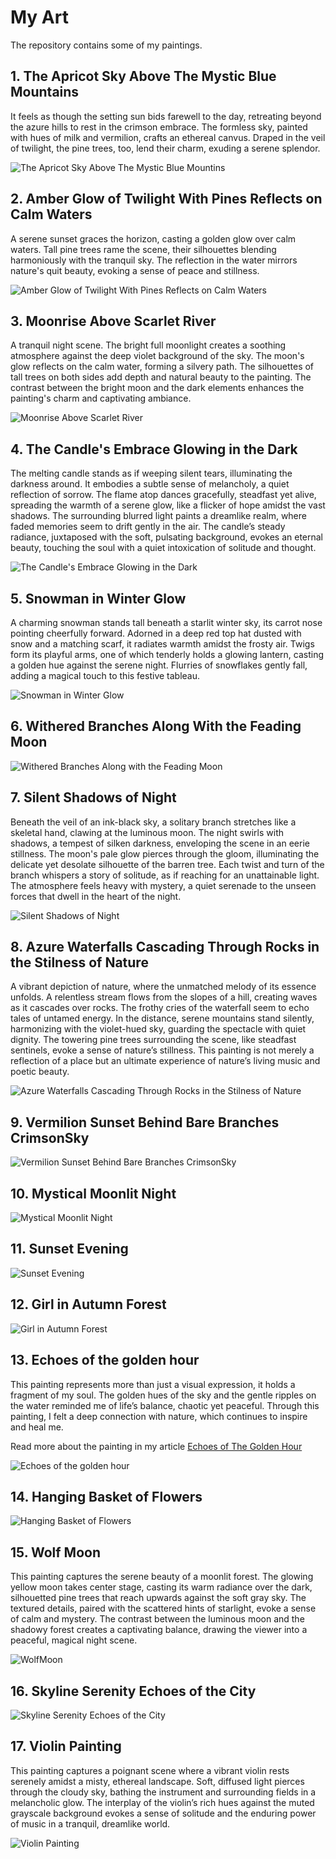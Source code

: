 # My Art
The repository contains some of my paintings.

## 1. The Apricot Sky Above The Mystic Blue Mountains

It feels as though the setting sun bids farewell to the day, retreating beyond the azure hills to rest in the crimson embrace. The formless sky, painted with hues of milk and vermilion, crafts an ethereal canvus. Draped in the veil of twilight, the pine trees, too, lend their charm, exuding a serene splendor.

![The Apricot Sky Above The Mystic Blue Mountins](./Apricot-Shade-of-the-Sky.jpg)

## 2. Amber Glow of Twilight With Pines Reflects on Calm Waters

A serene sunset graces the horizon, casting a golden glow over calm waters. Tall pine trees rame the scene, their silhouettes blending harmoniously with the tranquil sky. The reflection in the water mirrors nature's quit beauty, evoking a sense of peace and stillness.

![Amber Glow of Twilight With Pines Reflects on Calm Waters](./Amber-Glow-of-Twilight-With-Pines-Reflects-on-Calm-Waters.jpg)

## 3. Moonrise Above Scarlet River

A tranquil night scene. The bright full moonlight creates a soothing atmosphere against the deep violet background of the sky. The moon's glow reflects on the calm water, forming a silvery path. The silhouettes of tall trees on both sides add depth and natural beauty to the painting. The contrast between the bright moon and the dark elements enhances the painting's charm and captivating ambiance.

![Moonrise Above Scarlet River](./Moonrise-Above-Scarlet-River.jpg)

## 4. The Candle's Embrace Glowing in the Dark

The melting candle stands as if weeping silent tears, illuminating the darkness around. It embodies a subtle sense of melancholy, a quiet reflection of sorrow. The flame atop dances gracefully, steadfast yet alive, spreading the warmth of a serene glow, like a flicker of hope amidst the vast shadows. The surrounding blurred light paints a dreamlike realm, where faded memories seem to drift gently in the air. The candle’s steady radiance, juxtaposed with the soft, pulsating background, evokes an eternal beauty, touching the soul with a quiet intoxication of solitude and thought.

![The Candle's Embrace Glowing in the Dark](./The-Candle's-Embrace-Glowing-in-the-Dark.jpg)

## 5. Snowman in Winter Glow

A charming snowman stands tall beneath a starlit winter sky, its carrot nose pointing cheerfully forward. Adorned in a deep red top hat dusted with snow and a matching scarf, it radiates warmth amidst the frosty air. Twigs form its playful arms, one of which tenderly holds a glowing lantern, casting a golden hue against the serene night. Flurries of snowflakes gently fall, adding a magical touch to this festive tableau.

![Snowman in Winter Glow](./Snowman-in-Winter-Glow.jpg)

## 6. Withered Branches Along With the Feading Moon

![Withered Branches Along with the Feading Moon](./Withered-Branches-Along-with-the-Feading-Moon.jpg)

## 7. Silent Shadows of Night


Beneath the veil of an ink-black sky, a solitary branch stretches like a skeletal hand, clawing at the luminous moon. The night swirls with shadows, a tempest of silken darkness, enveloping the scene in an eerie stillness. The moon's pale glow pierces through the gloom, illuminating the delicate yet desolate silhouette of the barren tree. Each twist and turn of the branch whispers a story of solitude, as if reaching for an unattainable light. The atmosphere feels heavy with mystery, a quiet serenade to the unseen forces that dwell in the heart of the night.

![Silent Shadows of Night](./Silent-Shadows-of-Night.jpg)

## 8. Azure Waterfalls Cascading Through Rocks in the Stilness of Nature

A vibrant depiction of nature, where the unmatched melody of its essence unfolds. A relentless stream flows from the slopes of a hill, creating waves as it cascades over rocks. The frothy cries of the waterfall seem to echo tales of untamed energy. In the distance, serene mountains stand silently, harmonizing with the violet-hued sky, guarding the spectacle with quiet dignity. The towering pine trees surrounding the scene, like steadfast sentinels, evoke a sense of nature’s stillness. This painting is not merely a reflection of a place but an ultimate experience of nature’s living music and poetic beauty.

![Azure Waterfalls Cascading Through Rocks in the Stilness of Nature](./Azure-Waterfalls-Cascading-Through-Rocks-in-the-Stilness-of-Nature.jpg)

## 9. Vermilion Sunset Behind Bare Branches CrimsonSky

![Vermilion Sunset Behind Bare Branches CrimsonSky](./Vermilion-Sunset-Behind-Bare-Branches-Crimson-Sky.jpg)

## 10. Mystical Moonlit Night

![Mystical Moonlit Night](./Mystical-Moonlit-Night.jpg)

## 11. Sunset Evening

![Sunset Evening](./Sunset-Evening.jpg)

## 12. Girl in Autumn Forest

![Girl in Autumn Forest](./Girl-in-Autumn-Forest.jpg)

## 13. Echoes of the golden hour 

This painting represents more than just a visual expression, it holds a fragment of my soul. 
The golden hues of the sky and the gentle ripples on the water reminded me of life’s balance, chaotic yet peaceful. 
Through this painting, I felt a deep connection with nature, which continues to inspire and heal me.

Read more about the painting in my article [Echoes of The Golden Hour](https://medium.com/@maineelite9/echoes-of-the-golden-hour-where-the-sky-embraces-the-water-930e412a3eab)

![Echoes of the golden hour](./Echoes-of-the-golden-hour-pt-2.jpg)

## 14. Hanging Basket of Flowers

![Hanging Basket of Flowers](./Hanging-Basket-of-Flowers.jpg)

## 15. Wolf Moon

This painting captures the serene beauty of a moonlit forest. The glowing yellow moon takes center stage, casting its warm radiance over the dark, silhouetted pine trees that reach upwards against the soft gray sky. The textured details, paired with the scattered hints of starlight, evoke a sense of calm and mystery. The contrast between the luminous moon and the shadowy forest creates a captivating balance, drawing the viewer into a peaceful, magical night scene.

![WolfMoon](./Wolf-Moon.jpg)

## 16. Skyline Serenity Echoes of the City

![Skyline Serenity Echoes of the City](./Skyline-Serenity-Echoes-of-the-City.jpg)

## 17. Violin Painting

This painting captures a poignant scene where a vibrant violin rests serenely amidst a misty, ethereal landscape. Soft, diffused light pierces through the cloudy sky, bathing the instrument and surrounding fields in a melancholic glow. The interplay of the violin’s rich hues against the muted grayscale background evokes a sense of solitude and the enduring power of music in a tranquil, dreamlike world.

![Violin Painting](./Violin-Painting.jpg)